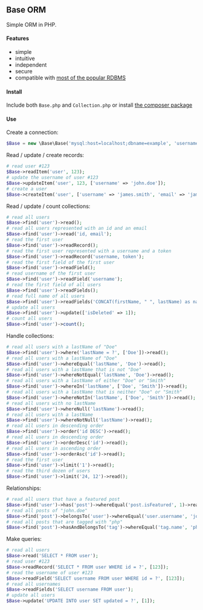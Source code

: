 ## Base ORM

Simple ORM in PHP.

#### Features

- simple
- intuitive
- independent
- secure
- compatible with [most of the popular RDBMS](http://php.net/manual/en/pdo.drivers.php)

#### Install

Include both `Base.php` and `Collection.php` or install [the composer package](https://packagist.org/packages/erusev/base)

#### Use

Create a connection:
```php
$Base = new \Base\Base('mysql:host=localhost;dbname=example', 'username', 'password');
```

Read / update / create records:
```php
# read user #123
$Base->readItem('user', 123);
# update the username of user #123
$Base->updateItem('user', 123, ['username' => 'john.doe']);
# create a user
$Base->createItem('user', ['username' => 'james.smith', 'email' => 'james@example.com']);
```

Read / update / count collections:
```php
# read all users
$Base->find('user')->read();
# read all users represented with an id and an email
$Base->find('user')->read('id, email');
# read the first user
$Base->find('user')->readRecord();
# read the first user represented with a username and a token
$Base->find('user')->readRecord('username, token');
# read the first field of the first user
$Base->find('user')->readField();
# read username of the first user
$Base->find('user')->readField('username');
# read the first field of all users
$Base->find('user')->readFields();
# read full name of all users
$Base->find('user')->readFields('CONCAT(firstName, " ", lastName) as name');
# update all users
$Base->find('user')->update(['isDeleted' => 1]);
# count all users
$Base->find('user')->count();
```

Handle collections:
```php
# read all users with a lastName of "Doe"
$Base->find('user')->where('lastName = ?', ['Doe'])->read();
# read all users with a lastName of "Doe"
$Base->find('user')->whereEqual('lastName', 'Doe')->read();
# read all users with a lastName that is not "Doe"
$Base->find('user')->whereNotEqual('lastName', 'Doe')->read();
# read all users with a lastName of either "Doe" or "Smith"
$Base->find('user')->whereIn('lastName', ['Doe', 'Smith'])->read();
# read all users with a lastName that is neither "Doe" or "Smith"
$Base->find('user')->whereNotIn('lastName', ['Doe', 'Smith'])->read();
# read all users with no lastName
$Base->find('user')->whereNull('lastName')->read();
# read all users with a lastName
$Base->find('user')->whereNotNull('lastName')->read();
# read all users in descending order
$Base->find('user')->order('id DESC')->read();
# read all users in descending order
$Base->find('user')->orderDesc('id')->read();
# read all users in ascending order
$Base->find('user')->orderAsc('id')->read();
# read the first user
$Base->find('user')->limit('1')->read();
# read the third dozen of users
$Base->find('user')->limit('24, 12')->read();
```

Relationships:
```php
# read all users that have a featured post
$Base->find('user')->has('post')->whereEqual('post.isFeatured', 1)->read();
# read all posts of "john.doe"
$Base->find('post')->belongsTo('user')->whereEqual('user.username', 'john.doe')->read();
# read all posts that are tagged with "php"
$Base->find('post')->hasAndBelongsTo('tag')->whereEqual('tag.name', 'php')->read();
```

Make queries:
```php
# read all users
$Base->read('SELECT * FROM user');
# read user #123
$Base->readRecord('SELECT * FROM user WHERE id = ?', [123]);
# read the username of user #123
$Base->readField('SELECT username FROM user WHERE id = ?', [123]);
# read all usernames
$Base->readFields('SELECT username FROM user');
# update all users
$Base->update('UPDATE INTO user SET updated = ?', [1]);
```
